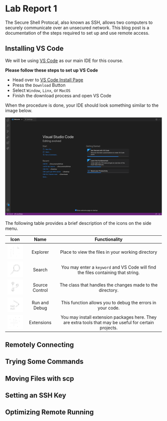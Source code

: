 # Lab Report 1

The Secure Shell Protocal, also known as SSH, allows two computers to securely communicate over an unsecured network. This blog post is a documentation of the steps required to set up and use remote access. 

## Installing VS Code   

We will be using [VS Code](https://code.visualstudio.com/) as our main IDE for this course. 

**Please follow these steps to set up VS Code**
- Head over to [VS Code Install Page](https://code.visualstudio.com/)
- Press the `Download` Button
- Select `Window`, `Linx`, or `MacOS`
- Finish the download process and open VS Code

When the procedure is done, your IDE should look something similar to the image below.

![image](images/VSCode.png)

The following table provides a brief description of the icons on the side menu.

| Icon             | Name             | Functionality |
| ---------- | :-----------: | :------------: |
| ![image](images/explorer.png)| Explorer|Place to view the files in your working directory|
| ![image](images/search.png) | Search | You may enter a `keyword` and VS Code will find the files containing that string.|
| ![image](images/source.png)| Source Control | The class that handles the changes made to the directory.|
| ![image](images/debug.png) | Run and Debug | This function allows you to debug the errors in your code.|
| ![image](images/extensions.png) | Extensions | You may install extension packages here. They are extra tools that may be useful for certain projects.|
## Remotely Connecting

## Trying Some Commands

## Moving Files with scp

## Setting an SSH Key

## Optimizing Remote Running
